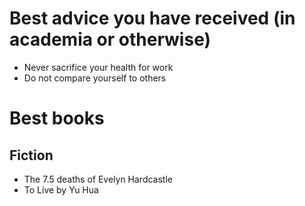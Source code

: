 # Best advice you have received (in academia or otherwise)

- Never sacrifice your health for work
- Do not compare yourself to others

# Best books

## Fiction

- The 7.5 deaths of Evelyn Hardcastle
- To Live by Yu Hua
